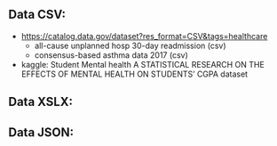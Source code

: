 ## Data CSV:
- https://catalog.data.gov/dataset?res_format=CSV&tags=healthcare
  - all-cause unplanned hosp 30-day readmission (csv)
  - consensus-based asthma data 2017 (csv)
- kaggle: Student Mental health A STATISTICAL RESEARCH ON THE EFFECTS OF MENTAL HEALTH ON STUDENTS’ CGPA dataset
## Data XSLX:



## Data JSON:
